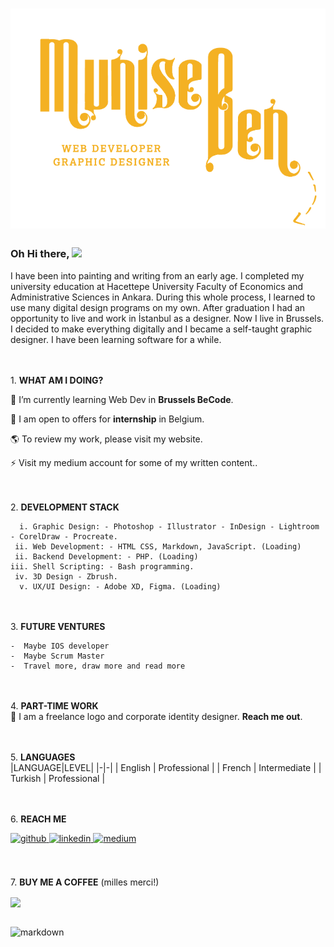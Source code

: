 # ![Munise Ben Header](kck.png)
### Oh Hi there, ![](https://user-images.githubusercontent.com/18350557/176309783-0785949b-9127-417c-8b55-ab5a4333674e.gif)
I have been into painting and writing from an early age. I completed my university education at Hacettepe University Faculty of Economics and Administrative Sciences in Ankara. During this whole process, I learned to use many digital design programs on my own. After graduation I had an opportunity to live and work in İstanbul as a designer. Now I live in Brussels. I decided to make everything digitally and I became a self-taught graphic designer. I have been learning software for a while.<br>

<br><br>1.   **WHAT AM I DOING?**<br>


🌱 I’m currently learning Web Dev in **Brussels BeCode**.

🤍 I am open to offers for **internship** in Belgium.

🌎 To review my work, please visit my website.

⚡ Visit my medium account for some of my written content..<br>

<br><br> 2.  **DEVELOPMENT STACK**<br>

      i. Graphic Design: - Photoshop - Illustrator - InDesign - Lightroom - CorelDraw - Procreate.
     ii. Web Development: - HTML CSS, Markdown, JavaScript. (Loading)
     ii. Backend Development: - PHP. (Loading)
    iii. Shell Scripting: - Bash programming.
     iv. 3D Design - Zbrush.
      v. UX/UI Design: - Adobe XD, Figma. (Loading)
 

<br><br>3.  **FUTURE VENTURES**<br>

    -  Maybe IOS developer
    -  Maybe Scrum Master
    -  Travel more, draw more and read more


<br><br>4.   **PART-TIME WORK**<br>
🌱 I am a freelance logo and corporate identity designer. **Reach me out**.


<br><br>5.   **LANGUAGES**<br>
|LANGUAGE|LEVEL|
|-|-|
| English | Professional |
| French | Intermediate |
| Turkish | Professional |



<br><br>6.  **REACH ME**<br>


<div align="left">
<a href="https://github.com/muniseben" target="_blank">
<img src=https://img.shields.io/badge/github-%2324292e.svg?&style=for-the-badge&logo=github&logoColor=white alt=github style="margin-bottom: 5px;" />
</a>
<a href="https://linkedin.com/in/munise-ben" target="_blank">
<img src=https://img.shields.io/badge/linkedin-%231E77B5.svg?&style=for-the-badge&logo=linkedin&logoColor=white alt=linkedin style="margin-bottom: 5px;" />
</a>
<a href="https://medium.com/@muniseben" target="_blank">
<img src=https://img.shields.io/badge/medium-%23292929.svg?&style=for-the-badge&logo=medium&logoColor=white alt=medium style="margin-bottom: 5px;" />
</a>
</div>

<br><br>7.  **BUY ME A COFFEE** (milles merci!)<br>
<div align="left">
            <a href="https://paypal.me/@muniseben" target="_blank" style="display: inline-block;">
                <img
                    src="https://img.shields.io/badge/Donate-PayPal-blue.svg?style=flat-square&logo=paypal"
                    align="center"
                />
            </a></div>
<br />


![markdown](https://media.giphy.com/media/Cijc1E0mhnR69KyjH6/giphy.gif)
